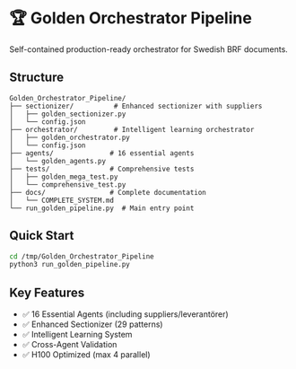 # 🏆 Golden Orchestrator Pipeline

Self-contained production-ready orchestrator for Swedish BRF documents.

## Structure
```
Golden_Orchestrator_Pipeline/
├── sectionizer/          # Enhanced sectionizer with suppliers
│   ├── golden_sectionizer.py
│   └── config.json
├── orchestrator/         # Intelligent learning orchestrator
│   ├── golden_orchestrator.py
│   └── config.json
├── agents/              # 16 essential agents
│   └── golden_agents.py
├── tests/               # Comprehensive tests
│   ├── golden_mega_test.py
│   └── comprehensive_test.py
├── docs/                # Complete documentation
│   └── COMPLETE_SYSTEM.md
└── run_golden_pipeline.py  # Main entry point
```

## Quick Start
```bash
cd /tmp/Golden_Orchestrator_Pipeline
python3 run_golden_pipeline.py
```

## Key Features
- ✅ 16 Essential Agents (including suppliers/leverantörer)
- ✅ Enhanced Sectionizer (29 patterns)
- ✅ Intelligent Learning System
- ✅ Cross-Agent Validation
- ✅ H100 Optimized (max 4 parallel)
